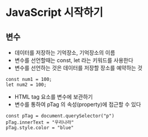 # JavaScript 시작하기

## 변수

- 데이터를 저장하는 기억장소, 기억장소의 이름
- 변수를 선언할때는 const, let 라는 키워드를 사용한다
- 변수를 선언하는 것은 데이터를 저장할 장소를 예약하는 것

```
const num1 = 100;
let num2 = 100;
```

- HTML tag 요소를 변수에 보관하기
- 변수를 통하여 pTag 의 속성(property)에 접근할 수 있다

```
const pTag = document.querySelector("p")
pTag.innerText = "우리나라"
pTag.style.color = "blue"
```
